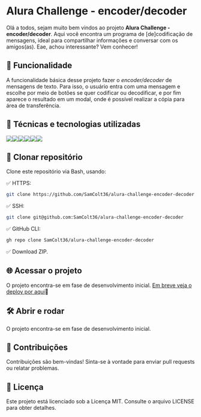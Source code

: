 


#  Alura Challenge - encoder/decoder
Olá a todos, sejam muito bem vindos ao projeto **Alura Challenge - encoder/decoder**. Aqui você encontra um programa de [de]codificação de mensagens, ideal para compartilhar informações e conversar com os amigos(as). Eae, achou interessante? Vem conhecer!

##  🔨 Funcionalidade
A funcionalidade básica desse projeto fazer o *encoder/decoder* de mensagens de texto. Para isso, o usuário entra com uma mensagem e escolhe por meio de botões se quer codificar ou decodificar, e por fim aparece o resultado em um modal, onde é possível realizar a cópia para área de transferência.
## 🚀 Técnicas e tecnologias utilizadas

![](https://img.shields.io/badge/JavaScript-F7DF1E?style=for-the-badge&logo=javascript&logoColor=black)![](https://img.shields.io/badge/HTML5-E34F26?style=for-the-badge&logo=html5&logoColor=white)![](https://img.shields.io/badge/CSS3-1572B6?style=for-the-badge&logo=css3&logoColor=white)![](https://img.shields.io/badge/Tailwind_CSS-38B2AC?style=for-the-badge&logo=tailwind-css&logoColor=white)![](https://img.shields.io/badge/Visual_Studio-5C2D91?style=for-the-badge&logo=visual%20studio&logoColor=white)![](https://img.shields.io/badge/jQuery-0769AD?style=for-the-badge&logo=jquery&logoColor=white)


## 📁 Clonar repositório
Clone este repositório via Bash, usando:

✅  HTTPS:
~~~~ bash
git clone https://github.com/SamColt36/alura-challenge-encoder-decoder
~~~~
✅ SSH:   
~~~~ bash
git clone git@github.com:SamColt36/alura-challenge-encoder-decoder
~~~~
✅ GitHub CLI:
~~~~ bash
gh repo clone SamColt36/alura-challenge-encoder-decoder
~~~~
✅ Download ZIP.

## 🌐 Acessar o projeto
O projeto encontra-se em fase de desenvolvimento inicial.
[Em breve veja o deploy por aqui](hospedagem)🔗

## 🛠️ Abrir e rodar
O projeto encontra-se em fase de desenvolvimento inicial.

## 👥 Contribuições
Contribuições são bem-vindas! Sinta-se à vontade para enviar pull requests ou relatar problemas.

## 📄 Licença
Este projeto está licenciado sob a Licença MIT. Consulte o arquivo LICENSE para obter detalhes.
